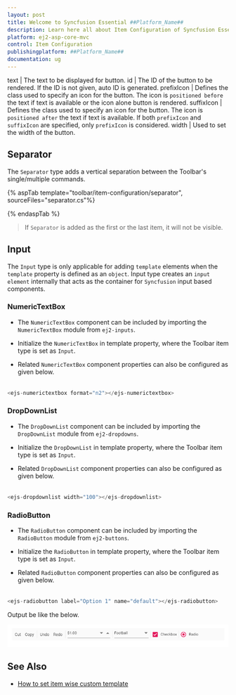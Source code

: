 ```yaml
---
layout: post
title: Welcome to Syncfusion Essential ##Platform_Name##
description: Learn here all about Item Configuration of Syncfusion Essential ##Platform_Name## widgets based on HTML5 and jQuery.
platform: ej2-asp-core-mvc
control: Item Configuration
publishingplatform: ##Platform_Name##
documentation: ug
---
```


  text       | The text to be displayed for button.
 id         | The ID of the button to be rendered. If the ID is not given, auto ID is generated.
  prefixIcon | Defines the class used to specify an icon for the button. The icon is `positioned before` the text if text is available or the icon alone button is rendered.
suffixIcon | Defines the class used to specify an icon for the button. The icon is `positioned after` the text if text is available. If both `prefixIcon` and `suffixIcon` are specified, only `prefixIcon` is considered.
  width      | Used to set the width of the button.

## Separator

The `Separator` type adds a vertical separation between the Toolbar's single/multiple commands.

{% aspTab  template="toolbar/item-configuration/separator", sourceFiles="separator.cs"%}

{% endaspTab %}

> If `Separator` is added as the first or the last item, it will not be visible.

## Input

The `Input` type is only applicable for adding `template` elements when the  `template` property is defined as an `object`. Input type creates an `input element` internally that acts as the container for `Syncfusion` input based components.

### NumericTextBox

* The `NumericTextBox` component can be included by importing the `NumericTextBox` module from `ej2-inputs`.

* Initialize the `NumericTextBox` in template property, where the Toolbar item type is set as `Input`.

* Related `NumericTextBox` component properties can also be configured as given below.

```javascript

<ejs-numerictextbox format="n2"></ejs-numerictextbox>

```

### DropDownList

* The `DropDownList` component can be included by importing the `DropDownList` module from `ej2-dropdowns`.

* Initialize the `DropDownList` in template property, where the Toolbar item type is set as `Input`.

* Related `DropDownList` component properties can also be configured as given below.

```javascript

<ejs-dropdownlist width="100"></ejs-dropdownlist>

```

### RadioButton

* The `RadioButton` component can be included by importing the `RadioButton` module from `ej2-buttons`.

* Initialize the `RadioButton` in template property, where the Toolbar item type is set as `Input`.

* Related `RadioButton` component properties can also be configured as given below.

```javascript

<ejs-radiobutton label="Option 1" name="default"></ejs-radiobutton>

```

Output be like the below.

![Toolbar Control with item configuration](./images/toolbar_tempalte.PNG)

## See Also

* [How to set item wise custom template](./how-to/set-item-wise-custom-template)